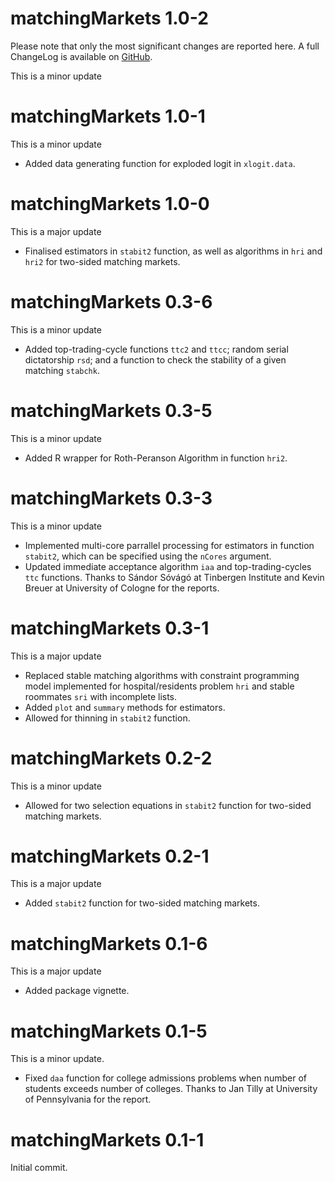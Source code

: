 
# matchingMarkets 1.0-2

Please note that only the most significant changes are reported here.
A full ChangeLog is available on [GitHub](https://github.com/thiloklein/matchingMarkets).

This is a minor update

# matchingMarkets 1.0-1

This is a minor update

* Added data generating function for exploded logit in `xlogit.data`.

# matchingMarkets 1.0-0

This is a major update

* Finalised estimators in `stabit2` function, as well as algorithms in `hri` and `hri2` for two-sided matching markets.

# matchingMarkets 0.3-6

This is a minor update

* Added top-trading-cycle functions `ttc2` and `ttcc`; random serial dictatorship `rsd`; and a function to check the stability of a given matching `stabchk`.

# matchingMarkets 0.3-5

This is a minor update

* Added R wrapper for Roth-Peranson Algorithm in function `hri2`.

# matchingMarkets 0.3-3

This is a minor update

* Implemented multi-core parrallel processing for estimators in function `stabit2`, which can be specified using the `nCores` argument.
* Updated immediate acceptance algorithm `iaa` and top-trading-cycles `ttc` functions. Thanks to Sándor Sóvágó at Tinbergen Institute and Kevin Breuer at University of Cologne for the reports.

# matchingMarkets 0.3-1

This is a major update

* Replaced stable matching algorithms with constraint programming model implemented for hospital/residents problem `hri` and stable roommates `sri` with incomplete lists.
* Added `plot` and `summary` methods for estimators.
* Allowed for thinning in `stabit2` function.

# matchingMarkets 0.2-2 

This is a minor update

* Allowed for two selection equations in `stabit2` function for two-sided matching markets. 


# matchingMarkets 0.2-1

This is a major update

* Added `stabit2` function for two-sided matching markets. 


# matchingMarkets 0.1-6

This is a major update

* Added package vignette. 


# matchingMarkets 0.1-5

This is a minor update.

* Fixed `daa` function for college admissions problems when number of students exceeds number of colleges. Thanks to Jan Tilly at University of Pennsylvania for the report.

# matchingMarkets 0.1-1

Initial commit.

